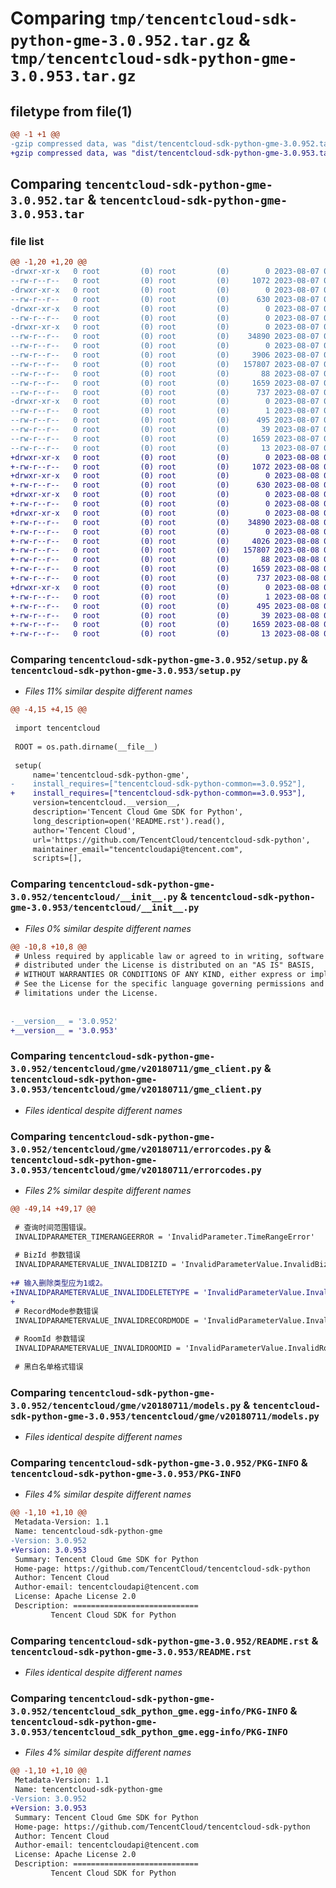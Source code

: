 # Comparing `tmp/tencentcloud-sdk-python-gme-3.0.952.tar.gz` & `tmp/tencentcloud-sdk-python-gme-3.0.953.tar.gz`

## filetype from file(1)

```diff
@@ -1 +1 @@
-gzip compressed data, was "dist/tencentcloud-sdk-python-gme-3.0.952.tar", last modified: Mon Aug  7 08:54:20 2023, max compression
+gzip compressed data, was "dist/tencentcloud-sdk-python-gme-3.0.953.tar", last modified: Tue Aug  8 00:25:31 2023, max compression
```

## Comparing `tencentcloud-sdk-python-gme-3.0.952.tar` & `tencentcloud-sdk-python-gme-3.0.953.tar`

### file list

```diff
@@ -1,20 +1,20 @@
-drwxr-xr-x   0 root         (0) root         (0)        0 2023-08-07 08:54:20.000000 tencentcloud-sdk-python-gme-3.0.952/
--rw-r--r--   0 root         (0) root         (0)     1072 2023-08-07 08:54:20.000000 tencentcloud-sdk-python-gme-3.0.952/setup.py
-drwxr-xr-x   0 root         (0) root         (0)        0 2023-08-07 08:54:20.000000 tencentcloud-sdk-python-gme-3.0.952/tencentcloud/
--rw-r--r--   0 root         (0) root         (0)      630 2023-08-07 08:54:20.000000 tencentcloud-sdk-python-gme-3.0.952/tencentcloud/__init__.py
-drwxr-xr-x   0 root         (0) root         (0)        0 2023-08-07 08:54:20.000000 tencentcloud-sdk-python-gme-3.0.952/tencentcloud/gme/
--rw-r--r--   0 root         (0) root         (0)        0 2023-08-07 08:54:20.000000 tencentcloud-sdk-python-gme-3.0.952/tencentcloud/gme/__init__.py
-drwxr-xr-x   0 root         (0) root         (0)        0 2023-08-07 08:54:20.000000 tencentcloud-sdk-python-gme-3.0.952/tencentcloud/gme/v20180711/
--rw-r--r--   0 root         (0) root         (0)    34890 2023-08-07 08:54:20.000000 tencentcloud-sdk-python-gme-3.0.952/tencentcloud/gme/v20180711/gme_client.py
--rw-r--r--   0 root         (0) root         (0)        0 2023-08-07 08:54:20.000000 tencentcloud-sdk-python-gme-3.0.952/tencentcloud/gme/v20180711/__init__.py
--rw-r--r--   0 root         (0) root         (0)     3906 2023-08-07 08:54:20.000000 tencentcloud-sdk-python-gme-3.0.952/tencentcloud/gme/v20180711/errorcodes.py
--rw-r--r--   0 root         (0) root         (0)   157807 2023-08-07 08:54:20.000000 tencentcloud-sdk-python-gme-3.0.952/tencentcloud/gme/v20180711/models.py
--rw-r--r--   0 root         (0) root         (0)       88 2023-08-07 08:54:20.000000 tencentcloud-sdk-python-gme-3.0.952/setup.cfg
--rw-r--r--   0 root         (0) root         (0)     1659 2023-08-07 08:54:20.000000 tencentcloud-sdk-python-gme-3.0.952/PKG-INFO
--rw-r--r--   0 root         (0) root         (0)      737 2023-08-07 08:54:20.000000 tencentcloud-sdk-python-gme-3.0.952/README.rst
-drwxr-xr-x   0 root         (0) root         (0)        0 2023-08-07 08:54:20.000000 tencentcloud-sdk-python-gme-3.0.952/tencentcloud_sdk_python_gme.egg-info/
--rw-r--r--   0 root         (0) root         (0)        1 2023-08-07 08:54:20.000000 tencentcloud-sdk-python-gme-3.0.952/tencentcloud_sdk_python_gme.egg-info/dependency_links.txt
--rw-r--r--   0 root         (0) root         (0)      495 2023-08-07 08:54:20.000000 tencentcloud-sdk-python-gme-3.0.952/tencentcloud_sdk_python_gme.egg-info/SOURCES.txt
--rw-r--r--   0 root         (0) root         (0)       39 2023-08-07 08:54:20.000000 tencentcloud-sdk-python-gme-3.0.952/tencentcloud_sdk_python_gme.egg-info/requires.txt
--rw-r--r--   0 root         (0) root         (0)     1659 2023-08-07 08:54:20.000000 tencentcloud-sdk-python-gme-3.0.952/tencentcloud_sdk_python_gme.egg-info/PKG-INFO
--rw-r--r--   0 root         (0) root         (0)       13 2023-08-07 08:54:20.000000 tencentcloud-sdk-python-gme-3.0.952/tencentcloud_sdk_python_gme.egg-info/top_level.txt
+drwxr-xr-x   0 root         (0) root         (0)        0 2023-08-08 00:25:31.000000 tencentcloud-sdk-python-gme-3.0.953/
+-rw-r--r--   0 root         (0) root         (0)     1072 2023-08-08 00:25:31.000000 tencentcloud-sdk-python-gme-3.0.953/setup.py
+drwxr-xr-x   0 root         (0) root         (0)        0 2023-08-08 00:25:31.000000 tencentcloud-sdk-python-gme-3.0.953/tencentcloud/
+-rw-r--r--   0 root         (0) root         (0)      630 2023-08-08 00:25:31.000000 tencentcloud-sdk-python-gme-3.0.953/tencentcloud/__init__.py
+drwxr-xr-x   0 root         (0) root         (0)        0 2023-08-08 00:25:31.000000 tencentcloud-sdk-python-gme-3.0.953/tencentcloud/gme/
+-rw-r--r--   0 root         (0) root         (0)        0 2023-08-08 00:25:31.000000 tencentcloud-sdk-python-gme-3.0.953/tencentcloud/gme/__init__.py
+drwxr-xr-x   0 root         (0) root         (0)        0 2023-08-08 00:25:31.000000 tencentcloud-sdk-python-gme-3.0.953/tencentcloud/gme/v20180711/
+-rw-r--r--   0 root         (0) root         (0)    34890 2023-08-08 00:25:31.000000 tencentcloud-sdk-python-gme-3.0.953/tencentcloud/gme/v20180711/gme_client.py
+-rw-r--r--   0 root         (0) root         (0)        0 2023-08-08 00:25:31.000000 tencentcloud-sdk-python-gme-3.0.953/tencentcloud/gme/v20180711/__init__.py
+-rw-r--r--   0 root         (0) root         (0)     4026 2023-08-08 00:25:31.000000 tencentcloud-sdk-python-gme-3.0.953/tencentcloud/gme/v20180711/errorcodes.py
+-rw-r--r--   0 root         (0) root         (0)   157807 2023-08-08 00:25:31.000000 tencentcloud-sdk-python-gme-3.0.953/tencentcloud/gme/v20180711/models.py
+-rw-r--r--   0 root         (0) root         (0)       88 2023-08-08 00:25:31.000000 tencentcloud-sdk-python-gme-3.0.953/setup.cfg
+-rw-r--r--   0 root         (0) root         (0)     1659 2023-08-08 00:25:31.000000 tencentcloud-sdk-python-gme-3.0.953/PKG-INFO
+-rw-r--r--   0 root         (0) root         (0)      737 2023-08-08 00:25:31.000000 tencentcloud-sdk-python-gme-3.0.953/README.rst
+drwxr-xr-x   0 root         (0) root         (0)        0 2023-08-08 00:25:31.000000 tencentcloud-sdk-python-gme-3.0.953/tencentcloud_sdk_python_gme.egg-info/
+-rw-r--r--   0 root         (0) root         (0)        1 2023-08-08 00:25:31.000000 tencentcloud-sdk-python-gme-3.0.953/tencentcloud_sdk_python_gme.egg-info/dependency_links.txt
+-rw-r--r--   0 root         (0) root         (0)      495 2023-08-08 00:25:31.000000 tencentcloud-sdk-python-gme-3.0.953/tencentcloud_sdk_python_gme.egg-info/SOURCES.txt
+-rw-r--r--   0 root         (0) root         (0)       39 2023-08-08 00:25:31.000000 tencentcloud-sdk-python-gme-3.0.953/tencentcloud_sdk_python_gme.egg-info/requires.txt
+-rw-r--r--   0 root         (0) root         (0)     1659 2023-08-08 00:25:31.000000 tencentcloud-sdk-python-gme-3.0.953/tencentcloud_sdk_python_gme.egg-info/PKG-INFO
+-rw-r--r--   0 root         (0) root         (0)       13 2023-08-08 00:25:31.000000 tencentcloud-sdk-python-gme-3.0.953/tencentcloud_sdk_python_gme.egg-info/top_level.txt
```

### Comparing `tencentcloud-sdk-python-gme-3.0.952/setup.py` & `tencentcloud-sdk-python-gme-3.0.953/setup.py`

 * *Files 11% similar despite different names*

```diff
@@ -4,15 +4,15 @@
 
 import tencentcloud
 
 ROOT = os.path.dirname(__file__)
 
 setup(
     name='tencentcloud-sdk-python-gme',
-    install_requires=["tencentcloud-sdk-python-common==3.0.952"],
+    install_requires=["tencentcloud-sdk-python-common==3.0.953"],
     version=tencentcloud.__version__,
     description='Tencent Cloud Gme SDK for Python',
     long_description=open('README.rst').read(),
     author='Tencent Cloud',
     url='https://github.com/TencentCloud/tencentcloud-sdk-python',
     maintainer_email="tencentcloudapi@tencent.com",
     scripts=[],
```

### Comparing `tencentcloud-sdk-python-gme-3.0.952/tencentcloud/__init__.py` & `tencentcloud-sdk-python-gme-3.0.953/tencentcloud/__init__.py`

 * *Files 0% similar despite different names*

```diff
@@ -10,8 +10,8 @@
 # Unless required by applicable law or agreed to in writing, software
 # distributed under the License is distributed on an "AS IS" BASIS,
 # WITHOUT WARRANTIES OR CONDITIONS OF ANY KIND, either express or implied.
 # See the License for the specific language governing permissions and
 # limitations under the License.
 
 
-__version__ = '3.0.952'
+__version__ = '3.0.953'
```

### Comparing `tencentcloud-sdk-python-gme-3.0.952/tencentcloud/gme/v20180711/gme_client.py` & `tencentcloud-sdk-python-gme-3.0.953/tencentcloud/gme/v20180711/gme_client.py`

 * *Files identical despite different names*

### Comparing `tencentcloud-sdk-python-gme-3.0.952/tencentcloud/gme/v20180711/errorcodes.py` & `tencentcloud-sdk-python-gme-3.0.953/tencentcloud/gme/v20180711/errorcodes.py`

 * *Files 2% similar despite different names*

```diff
@@ -49,14 +49,17 @@
 
 # 查询时间范围错误。
 INVALIDPARAMETER_TIMERANGEERROR = 'InvalidParameter.TimeRangeError'
 
 # BizId 参数错误
 INVALIDPARAMETERVALUE_INVALIDBIZID = 'InvalidParameterValue.InvalidBizId'
 
+# 输入删除类型应为1或2。
+INVALIDPARAMETERVALUE_INVALIDDELETETYPE = 'InvalidParameterValue.InvalidDeleteType'
+
 # RecordMode参数错误
 INVALIDPARAMETERVALUE_INVALIDRECORDMODE = 'InvalidParameterValue.InvalidRecordMode'
 
 # RoomId 参数错误
 INVALIDPARAMETERVALUE_INVALIDROOMID = 'InvalidParameterValue.InvalidRoomId'
 
 # 黑白名单格式错误
```

### Comparing `tencentcloud-sdk-python-gme-3.0.952/tencentcloud/gme/v20180711/models.py` & `tencentcloud-sdk-python-gme-3.0.953/tencentcloud/gme/v20180711/models.py`

 * *Files identical despite different names*

### Comparing `tencentcloud-sdk-python-gme-3.0.952/PKG-INFO` & `tencentcloud-sdk-python-gme-3.0.953/PKG-INFO`

 * *Files 4% similar despite different names*

```diff
@@ -1,10 +1,10 @@
 Metadata-Version: 1.1
 Name: tencentcloud-sdk-python-gme
-Version: 3.0.952
+Version: 3.0.953
 Summary: Tencent Cloud Gme SDK for Python
 Home-page: https://github.com/TencentCloud/tencentcloud-sdk-python
 Author: Tencent Cloud
 Author-email: tencentcloudapi@tencent.com
 License: Apache License 2.0
 Description: ============================
         Tencent Cloud SDK for Python
```

### Comparing `tencentcloud-sdk-python-gme-3.0.952/README.rst` & `tencentcloud-sdk-python-gme-3.0.953/README.rst`

 * *Files identical despite different names*

### Comparing `tencentcloud-sdk-python-gme-3.0.952/tencentcloud_sdk_python_gme.egg-info/PKG-INFO` & `tencentcloud-sdk-python-gme-3.0.953/tencentcloud_sdk_python_gme.egg-info/PKG-INFO`

 * *Files 4% similar despite different names*

```diff
@@ -1,10 +1,10 @@
 Metadata-Version: 1.1
 Name: tencentcloud-sdk-python-gme
-Version: 3.0.952
+Version: 3.0.953
 Summary: Tencent Cloud Gme SDK for Python
 Home-page: https://github.com/TencentCloud/tencentcloud-sdk-python
 Author: Tencent Cloud
 Author-email: tencentcloudapi@tencent.com
 License: Apache License 2.0
 Description: ============================
         Tencent Cloud SDK for Python
```

